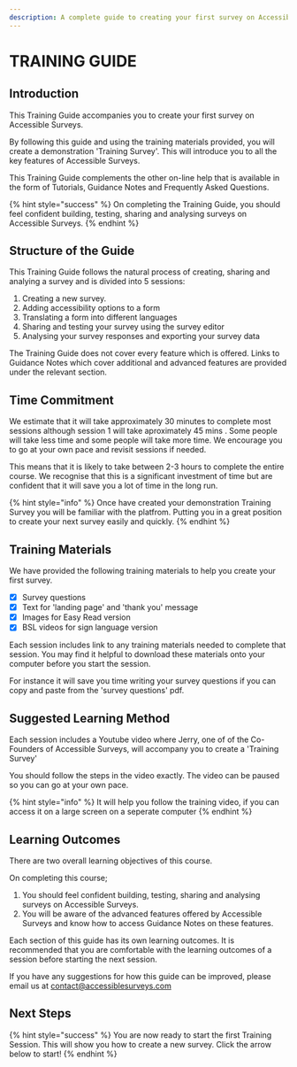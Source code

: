 ```yaml
---
description: A complete guide to creating your first survey on Accessible Surveys
---
```


# TRAINING GUIDE

## Introduction

This Training Guide accompanies you to create your first survey on Accessible Surveys. &#x20;

By following this guide and using the training materials provided, you will create a demonstration 'Training Survey'.  This will introduce you to all the key features of Accessible Surveys.

This Training Guide complements the other on-line help that is available in the form of Tutorials, Guidance Notes and Frequently Asked Questions. &#x20;

{% hint style="success" %}
On completing the Training Guide, you should feel confident building, testing, sharing and analysing surveys on Accessible Surveys.
{% endhint %}

## Structure of the Guide

This Training Guide follows the natural process of creating, sharing and analying a survey and is divided into 5 sessions:

1. Creating a new survey.
2. Adding accessibility options to a form
3. Translating a form into different languages
4. Sharing and testing your survey using the survey editor
5. Analysing your survey responses and exporting your survey data

The Training Guide does not cover every feature which is offered.  Links to Guidance Notes which cover additional and advanced features are provided under the relevant section.

## Time Commitment

We estimate that it will take approximately 30 minutes to complete most sessions although session 1 will take aproximately 45 mins .  Some people will take less time and some people will take more time.  We encourage you to go at your own pace and revisit sessions if needed.

This means that it is likely to take between 2-3 hours to complete the entire course.  We recognise that this is a significant investment of time but are confident that it will save you a lot of time in the long run.

{% hint style="info" %}
Once have created your demonstration Training Survey you will be familiar with the platfrom.  Putting you in a great position to create your next survey easily and quickly.
{% endhint %}

## Training Materials

We have provided the following training materials to help you create your first survey.

* [x] Survey questions
* [x] Text for 'landing page' and 'thank you' message
* [x] Images for Easy Read version
* [x] BSL videos for sign language version &#x20;

Each session includes link to any training materials needed to complete that session.  You may find it helpful to download these materials onto your computer before you start the session. &#x20;

For instance it will save you time writing your survey questions if you can copy and paste from the 'survey questions' pdf.&#x20;

## Suggested Learning Method

Each session includes a Youtube video where Jerry, one of of the Co-Founders of Accessible Surveys, will accompany you to create a 'Training Survey'

You should follow the steps in the video exactly.  The video can be paused so you can go at your own pace.

{% hint style="info" %}
It will help you follow the training video, if you can access it on a large screen on a seperate computer
{% endhint %}

## Learning Outcomes

There are two overall learning objectives of this course. &#x20;

On completing this course;

1. You should feel confident building, testing, sharing and analysing surveys on Accessible Surveys.
2. You will be aware of the advanced features offered by Accessible Surveys and know how to access Guidance Notes on these features.&#x20;

Each section of this guide has its own learning outcomes.  It is recommended that you are comfortable with the learning outcomes of a session before starting the next session.

If you have any suggestions for how this guide can be improved, please email us at contact@accessiblesurveys.com

## Next Steps

{% hint style="success" %}
You are now ready to start the first Training Session.  This will show you how to create a new survey.  Click the arrow below to start!
{% endhint %}
